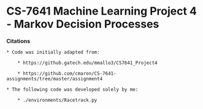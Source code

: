 # CS-7641 Machine Learning Project 4 - Markov Decision Processes

**Citations**

    * Code was initially adapted from:

        * https://github.gatech.edu/mmallo3/CS7641_Project4

        * https://github.com/cmaron/CS-7641-assignments/tree/master/assignment4

    * The following code was developed solely by me:

        * ./environments/Racetrack.py

